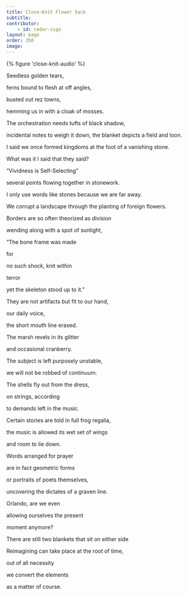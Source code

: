 ```yaml
---
title: Close-Knit Flower Sack
subtitle:
contributor:
    - id: cedar-sigo
layout: page
order: 350
image:
---
```


{% figure 'close-knit-audio' %}

<div class="poem-container">
<div class="poem">
<p>Seedless golden tears,</p>
<p>ferns bound to flesh at off angles,</p>
<p>busted out rez towns,</p>
<p>hemming us in with a cloak of mosses.</p>
<p>The orchestration needs tufts of black shadow,</p>
<p>incidental notes to weigh it down, the blanket depicts a field and loon.</p>
<p>I said we once formed kingdoms at the foot of a vanishing stone.</p>
<p>What was it I said that they said?</p>
<p>“Vividness is Self-Selecting”</p>
<p>several points flowing together in stonework.</p>
<p>I only use words like stones because we are far away.</p>
<p>We corrupt a landscape through the planting of foreign flowers.</p>
<p>Borders are so often theorized as division</p>
<p>wending along with a spot of sunlight,</p>
<p class="indent">“The bone frame was made</p>
<p class="indent">for</p>
<p class="indent">no such shock, knit within</p>
<p class="indent">terror</p>
<p class="indent">yet the skeleton stood up to it.”</p>
<p class="indent">They are not artifacts but fit to our hand,</p>
<p class="indent">our daily voice,</p>
<p class="indent">the short mouth line erased.</p>
<p class="indent">The marsh revels in its glitter</p>
<p class="indent">and occasional cranberry.</p>
<p class="indent">The subject is left purposely unstable,</p>
<p class="indent">we will not be robbed of continuum.</p>
<p class="indent">The shells fly out from the dress,</p>
<p class="indent">on strings, according</p>
<p class="indent">to demands left in the music.</p>
<p class="indent">Certain stories are told in full frog regalia,</p>
<p class="indent">the music is allowed its wet set of wings</p>
<p class="indent">and room to lie down.</p>
<p class="indent">Words arranged for prayer</p>
<p class="indent">are in fact geometric forms</p>
<p class="indent">or portraits of poets themselves,</p>
<p class="indent">uncovering the dictates of a graven line.</p>
<p class="indent">Orlando, are we even</p>
<p class="indent">allowing ourselves the present</p>
<p class="indent">moment anymore?</p>
<p class="indent">There are still two blankets that sit on either side</p>
<p class="indent">Reimagining can take place at the root of time,</p>
<p class="indent">out of all necessity</p>
<p class="indent">we convert the elements</p>
<p class="indent">as a matter of course.</p>
</div></div>